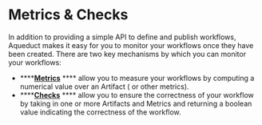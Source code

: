 # Metrics & Checks

In addition to providing a simple API to define and publish workflows, Aqueduct makes it easy for you to monitor your workflows once they have been created. There are two key mechanisms by which you can monitor your workflows:

* ****[**Metrics**](metrics-and-checks/metrics-measuring-your-predictions/) **** allow you to measure your workflows by computing a numerical value over an Artifact ( or other metrics).&#x20;
* ****[**Checks**](metrics-and-checks/checks-ensuring-correctness.md) **** allow you to ensure the correctness of your workflow by taking in one or more Artifacts and Metrics and returning a boolean value indicating the correctness of the workflow.
